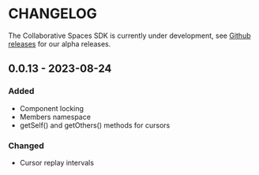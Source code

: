 # CHANGELOG

The Collaborative Spaces SDK is currently under development, see [Github releases](https://github.com/ably-labs/spaces/releases) for our alpha releases.

## 0.0.13 - 2023-08-24

### Added

- Component locking
- Members namespace
- getSelf() and getOthers() methods for cursors

### Changed

- Cursor replay intervals
